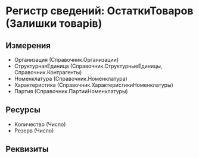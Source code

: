 ﻿# Регистр сведений: ОстаткиТоваров (Залишки товарів)

## Измерения

- Организация (Справочник.Организации)
- СтруктурнаяЕдиница (Справочник.СтруктурныеЕдиницы, Справочник.Контрагенты)
- Номенклатура (Справочник.Номенклатура)
- Характеристика (Справочник.ХарактеристикиНоменклатуры)
- Партия (Справочник.ПартииНоменклатуры)

## Ресурсы

- Количество (Число)
- Резерв (Число)

## Реквизиты


